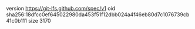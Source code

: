 version https://git-lfs.github.com/spec/v1
oid sha256:18dfcc0ef645022980da453f51f12dbb024a4f46eb80d7c1076739cb41c0b111
size 3170
